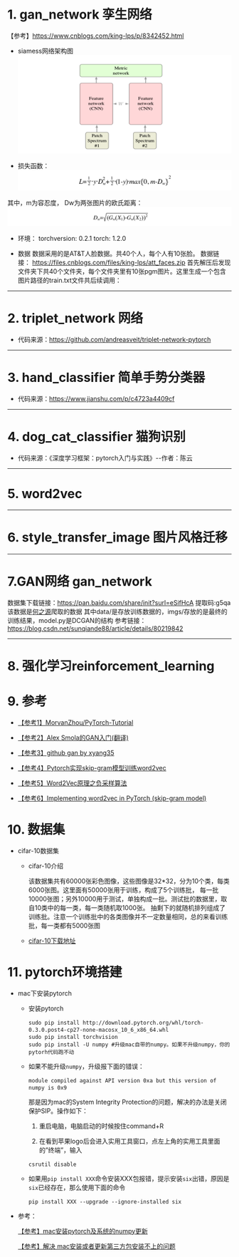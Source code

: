 

# 1. gan_network 孪生网络 

【参考】https://www.cnblogs.com/king-lps/p/8342452.html

+ siamess网络架构图
![IMAGE](imgs/siamess.png)

+ 损失函数：
![IMAGE](imgs/siamess_loss.png)

其中，m为容忍度， Dw为两张图片的欧氏距离：
![IMAGE](imgs/siamess_dw.png)

+ 环境：
    torchversion: 0.2.1
    torch: 1.2.0

+ 数据
    数据采用的是AT&T人脸数据。共40个人，每个人有10张脸。
    数据链接： https://files.cnblogs.com/files/king-lps/att_faces.zip
    首先解压后发现文件夹下共40个文件夹，每个文件夹里有10张pgm图片。这里生成一个包含图片路径的train.txt文件共后续调用：


-----------------
# 2. triplet_network 网络

+ 代码来源：https://github.com/andreasveit/triplet-network-pytorch



--------------
# 3. hand_classifier 简单手势分类器

+ 代码来源：https://www.jianshu.com/p/c4723a4409cf



-------------
# 4. dog_cat_classifier 猫狗识别

+ 代码来源：《深度学习框架：pytorch入门与实践》--作者：陈云



----------------
# 5. word2vec



-----------------
# 6. style_transfer_image 图片风格迁移



-----------
# 7.GAN网络 gan_network

数据集下载链接：https://pan.baidu.com/share/init?surl=eSifHcA
提取码:g5qa
该数据是[何之源](https://www.zhihu.com/people/he-zhi-yuan-16)爬取的数据
其中data/是存放训练数据的，imgs/存放的是最终的训练结果，model.py是DCGAN的结构
参考链接：https://blog.csdn.net/sunqiande88/article/details/80219842



------
# 8. 强化学习reinforcement_learning

# 9. 参考

+ [【参考1】MorvanZhou/PyTorch-Tutorial](https://github.com/MorvanZhou/PyTorch-Tutorial)

+ [【参考2】Alex Smola的GAN入门(翻译)](https://xyang35.github.io/2017/08/22/GAN-2/)

+ [【参考3】github gan by xyang35](https://github.com/xyang35/Introduction-to-GAN)

+ [【参考4】Pytorch实现skip-gram模型训练word2vec](https://cloud.tencent.com/developer/article/1087003)

+ [【参考5】Word2Vec原理之负采样算法](http://qiancy.com/2016/08/24/word2vec-negative-sampling/)

+ [【参考6】Implementing word2vec in PyTorch (skip-gram model)](https://towardsdatascience.com/implementing-word2vec-in-pytorch-skip-gram-model-e6bae040d2fb)

# 10. 数据集

+ cifar-10数据集
    + cifar-10介绍

        该数据集共有60000张彩色图像，这些图像是32*32，分为10个类，每类6000张图。这里面有50000张用于训练，构成了5个训练批，
         每一批10000张图；另外10000用于测试，单独构成一批。测试批的数据里，取自10类中的每一类，每一类随机取1000张。
         抽剩下的就随机排列组成了训练批。注意一个训练批中的各类图像并不一定数量相同，总的来看训练批，每一类都有5000张图

    + [cifar-10下载地址](http://www.cs.toronto.edu/~kriz/cifar.html)

# 11. pytorch环境搭建
+  mac下安装pytorch 
    + 安装pytorch
       ```shell
       sudo pip install http://download.pytorch.org/whl/torch-0.3.0.post4-cp27-none-macosx_10_6_x86_64.whl 
       sudo pip install torchvision 
       sudo pip install -U numpy #升级mac自带的numpy。如果不升级numpy，你的pytorh代码跑不动
       ```

    + 如果不能升级`numpy`，升级报下面的错误：
      ```shell
      module compiled against API version 0xa but this version of numpy is 0x9
      ```

      那是因为mac的System Integrity Protection的问题，解决的办法是关闭保护SIP。操作如下： 

      1. 重启电脑，电脑启动的时候按住command+R 

      2. 在看到苹果logo后会进入实用工具窗口，点左上角的实用工具里面的”终端”，输入 

      ```shell
      csrutil disable
      ```

    + 如果用`pip install XXX`命令安装XXX包报错，提示安装`six`出错，原因是`six`已经存在，那么使用下面的命令
      ```shell
      pip install XXX --upgrade --ignore-installed six
      ```

+ 参考：

    [【参考】mac安装pytorch及系统的numpy更新](https://blog.csdn.net/fengtanyu3470/article/details/79080207)

    [【参考】解决 mac安装或者更新第三方包安装不上的问题](https://blog.csdn.net/helloxiaozhe/article/details/78603183)








